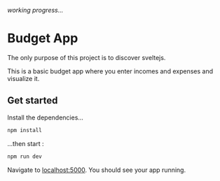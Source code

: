 _working progress..._

# Budget App

The only purpose of this project is to discover sveltejs.

This is a basic budget app where you enter incomes and expenses and visualize it.

## Get started

Install the dependencies...

```bash
npm install
```

...then start :

```bash
npm run dev
```

Navigate to [localhost:5000](http://localhost:5000). You should see your app running.
